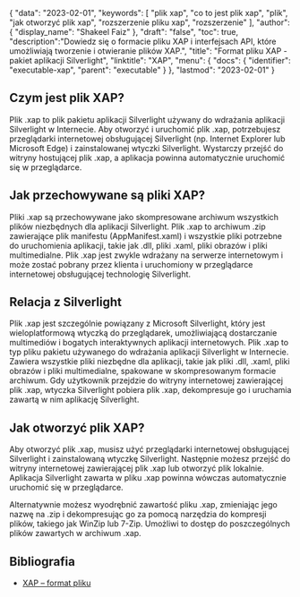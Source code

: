 {
"data": "2023-02-01",
  "keywords": [
"plik xap",
"co to jest plik xap",
"plik",
"jak otworzyć plik xap",
"rozszerzenie pliku xap",
"rozszerzenie"
],
  "author": {
"display_name": "Shakeel Faiz"
},
"draft": "false",
"toc": true,
  "description":"Dowiedz się o formacie pliku XAP i interfejsach API, które umożliwiają tworzenie i otwieranie plików XAP.",
"title": "Format pliku XAP - pakiet aplikacji Silverlight",
  "linktitle": "XAP",
  "menu": {
    "docs": {
      "identifier": "executable-xap",
      "parent": "executable"
}
},
"lastmod": "2023-02-01"
}

## Czym jest plik XAP?

Plik .xap to plik pakietu aplikacji Silverlight używany do wdrażania aplikacji Silverlight w Internecie. Aby otworzyć i uruchomić plik .xap, potrzebujesz przeglądarki internetowej obsługującej Silverlight (np. Internet Explorer lub Microsoft Edge) i zainstalowanej wtyczki Silverlight. Wystarczy przejść do witryny hostującej plik .xap, a aplikacja powinna automatycznie uruchomić się w przeglądarce.

## Jak przechowywane są pliki XAP?

Pliki .xap są przechowywane jako skompresowane archiwum wszystkich plików niezbędnych dla aplikacji Silverlight. Plik .xap to archiwum .zip zawierające plik manifestu (AppManifest.xaml) i wszystkie pliki potrzebne do uruchomienia aplikacji, takie jak .dll, pliki .xaml, pliki obrazów i pliki multimedialne. Plik .xap jest zwykle wdrażany na serwerze internetowym i może zostać pobrany przez klienta i uruchomiony w przeglądarce internetowej obsługującej technologię Silverlight.

## Relacja z Silverlight

Plik .xap jest szczególnie powiązany z Microsoft Silverlight, który jest wieloplatformową wtyczką do przeglądarek, umożliwiającą dostarczanie multimediów i bogatych interaktywnych aplikacji internetowych. Plik .xap to typ pliku pakietu używanego do wdrażania aplikacji Silverlight w Internecie. Zawiera wszystkie pliki niezbędne dla aplikacji, takie jak pliki .dll, .xaml, pliki obrazów i pliki multimedialne, spakowane w skompresowanym formacie archiwum. Gdy użytkownik przejdzie do witryny internetowej zawierającej plik .xap, wtyczka Silverlight pobiera plik .xap, dekompresuje go i uruchamia zawartą w nim aplikację Silverlight.

## Jak otworzyć plik XAP?

Aby otworzyć plik .xap, musisz użyć przeglądarki internetowej obsługującej Silverlight i zainstalowaną wtyczkę Silverlight. Następnie możesz przejść do witryny internetowej zawierającej plik .xap lub otworzyć plik lokalnie. Aplikacja Silverlight zawarta w pliku .xap powinna wówczas automatycznie uruchomić się w przeglądarce.

Alternatywnie możesz wyodrębnić zawartość pliku .xap, zmieniając jego nazwę na .zip i dekompresując go za pomocą narzędzia do kompresji plików, takiego jak WinZip lub 7-Zip. Umożliwi to dostęp do poszczególnych plików zawartych w archiwum .xap.

## Bibliografia
* [XAP – format pliku](https://en.wikipedia.org/wiki/XAP_(format_pliku))


